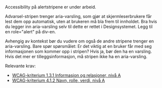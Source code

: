 
Accessibility på alertstripene er under arbeid.


Advarsel-stripen trenger aria-varsling, som gjør at skjermleserbrukere får lest dem opp automatisk, uten at brukeren må bla frem til innholdet. Bra hvis du legger inn aria-varsling selv til dette er rettet i Designsystemet.
Legg til en role="alert" på div-en.
  

Avhengig av kontekst bør du vudere om også de andre stripene trenger en aria-varsling. Bare spør spørsmålet: Er det viktig at en bruker får med seg informasjonen som kommer opp i stripen? Hvis ja, bør den ha en varsling. Hvis det mer er tilleggsinformasjon, må stripen ikke ha en aria-varsling.


Relevante krav:
- [WCAG-kriterium 1.3.1 Informasjon og relasjoner, nivå A](https://uu.difi.no/krav-og-regelverk/wcag-20-standarden/131-informasjon-og-relasjoner-niva)
- [WCAG-kriterium 4.1.2 Navn, rolle, verdi, nivå A](https://uu.difi.no/krav-og-regelverk/wcag-20-standarden/412-navn-rolle-verdi-niva)
